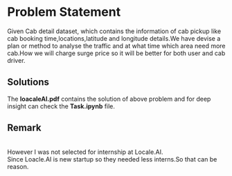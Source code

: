 # Problem Statement
Given Cab detail dataset, which contains the information of cab pickup like cab booking time,locations,latitude and longitude details.We have devise a plan or method to analyse the traffic and at what time which area need more cab.How we will charge surge price so it will be better for both user and cab driver.

## Solutions

The **loacaleAI.pdf** contains the solution of above problem and for deep insight can check the **Task.ipynb** file.

## Remark

<br>However I was not selected for internship at Locale.AI.
<br>Since Loacle.AI is new startup so they needed less interns.So that can be reason.
